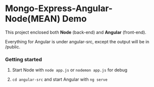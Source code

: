 # Mongo-Express-Angular-Node(MEAN) Demo

This project enclosed both **Node** (back-end) and **Angular** (front-end).

Everything for Angular is under angular-src, except the output will be in /public.

### Getting started

1. Start Node with `node app.js` or `nodemon app.js` for debug

2. `cd angular-src` and start Angular with `ng serve`